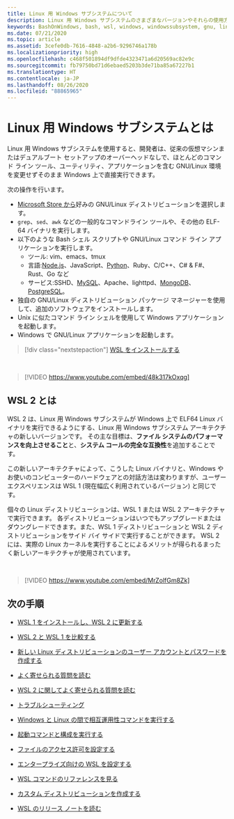 ```yaml
---
title: Linux 用 Windows サブシステムについて
description: Linux 用 Windows サブシステムのさまざまなバージョンやそれらの使用方法などについて説明します。
keywords: BashOnWindows, bash, wsl, windows, windowssubsystem, gnu, linux
ms.date: 07/21/2020
ms.topic: article
ms.assetid: 3cefe0db-7616-4848-a2b6-9296746a178b
ms.localizationpriority: high
ms.openlocfilehash: c468f501894df9dfde4323471a6d20569ac82e9c
ms.sourcegitcommit: fb79750bd71d6ebaed5203b3de71ba85a67227b1
ms.translationtype: HT
ms.contentlocale: ja-JP
ms.lasthandoff: 08/26/2020
ms.locfileid: "88865965"
---
```

# <a name="what-is-the-windows-subsystem-for-linux"></a>Linux 用 Windows サブシステムとは

Linux 用 Windows サブシステムを使用すると、開発者は、従来の仮想マシンまたはデュアルブート セットアップのオーバーヘッドなしで、ほとんどのコマンド ライン ツール、ユーティリティ、アプリケーションを含む GNU/Linux 環境を変更せずそのまま Windows 上で直接実行できます。

次の操作を行います。

* [Microsoft Store から](https://aka.ms/wslstore)好みの GNU/Linux ディストリビューションを選択します。
* `grep`、`sed`、`awk` などの一般的なコマンドライン ツールや、その他の ELF-64 バイナリを実行します。
* 以下のような Bash シェル スクリプトや GNU/Linux コマンド ライン アプリケーションを実行します。  
    * ツール: vim、emacs、tmux
    * 言語:[Node.js](https://docs.microsoft.com/windows/nodejs/setup-on-wsl2)、JavaScript、[Python](https://docs.microsoft.com/windows/python/web-frameworks)、Ruby、C/C++、C# & F#、Rust、Go など
    * サービス:SSHD、[MySQL](./tutorials/wsl-database.md)、Apache、lighttpd、[MongoDB](./tutorials/wsl-database.md)、[PostgreSQL](./tutorials/wsl-database.md)。
* 独自の GNU/Linux ディストリビューション パッケージ マネージャーを使用して、追加のソフトウェアをインストールします。
* Unix に似たコマンド ライン シェルを使用して Windows アプリケーションを起動します。
* Windows で GNU/Linux アプリケーションを起動します。

> [!div class="nextstepaction"]
> [WSL をインストールする](install-win10.md)

<br>

> [!VIDEO https://www.youtube.com/embed/48k317kOxqg]

## <a name="what-is-wsl-2"></a>WSL 2 とは

WSL 2 は、Linux 用 Windows サブシステムが Windows 上で ELF64 Linux バイナリを実行できるようにする、Linux 用 Windows サブシステム アーキテクチャの新しいバージョンです。 その主な目標は、**ファイル システムのパフォーマンスを向上させること**と、**システム コールの完全な互換性**を追加することです。

この新しいアーキテクチャによって、こうした Linux バイナリと、Windows やお使いのコンピューターのハードウェアとの対話方法は変わりますが、ユーザー エクスペリエンスは WSL 1 (現在幅広く利用されているバージョン) と同じです。

個々の Linux ディストリビューションは、WSL 1 または WSL 2 アーキテクチャで実行できます。 各ディストリビューションはいつでもアップグレードまたはダウングレードできます。また、WSL 1 ディストリビューションと WSL 2 ディストリビューションをサイド バイ サイドで実行することができます。 WSL 2 には、実際の Linux カーネルを実行することによるメリットが得られるまったく新しいアーキテクチャが使用されています。

<br>

> [!VIDEO https://www.youtube.com/embed/MrZolfGm8Zk]

## <a name="next-steps"></a>次の手順

* [WSL 1 をインストールし、WSL 2 に更新する](./install-win10.md)

* [WSL 2 と WSL 1 を比較する](./compare-versions.md)

* [新しい Linux ディストリビューションのユーザー アカウントとパスワードを作成する](./user-support.md)

* [よく寄せられる質問を読む](./faq.md)

* [WSL 2 に関してよく寄せられる質問を読む](./wsl2-faq.md)

* [トラブルシューティング](./troubleshooting.md)

* [Windows と Linux の間で相互運用性コマンドを実行する](./interop.md)

* [起動コマンドと構成を実行する](./wsl-config.md)

* [ファイルのアクセス許可を設定する](./file-permissions.md)

* [エンタープライズ向けの WSL を設定する](./enterprise.md)

* [WSL コマンドのリファレンスを見る](./reference.md)

* [カスタム ディストリビューションを作成する](./build-custom-distro.md)

* [WSL のリリース ノートを読む](./release-notes.md)
